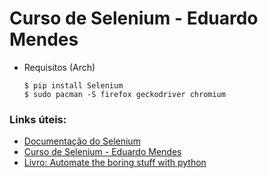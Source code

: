# Curso de Selenium - Eduardo Mendes
  * Requisitos (Arch)
    ````
    $ pip install Selenium
    $ sudo pacman -S firefox geckodriver chromium
    ````

### Links úteis:
  * [Documentação do Selenium](https://www.selenium.dev/documentation/)
  * [Curso de Selenium - Eduardo Mendes](https://dunossauro.github.io/curso-python-selenium/)
  * [Livro: Automate the boring stuff with python](https://automatetheboringstuff.com/)
